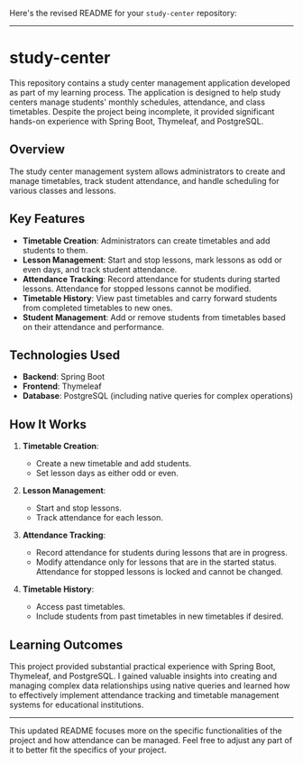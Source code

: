 Here's the revised README for your `study-center` repository:

---

# study-center

This repository contains a study center management application developed as part of my learning process. The application is designed to help study centers manage students' monthly schedules, attendance, and class timetables. Despite the project being incomplete, it provided significant hands-on experience with Spring Boot, Thymeleaf, and PostgreSQL.

## Overview

The study center management system allows administrators to create and manage timetables, track student attendance, and handle scheduling for various classes and lessons.

## Key Features

- **Timetable Creation**: Administrators can create timetables and add students to them.
- **Lesson Management**: Start and stop lessons, mark lessons as odd or even days, and track student attendance.
- **Attendance Tracking**: Record attendance for students during started lessons. Attendance for stopped lessons cannot be modified.
- **Timetable History**: View past timetables and carry forward students from completed timetables to new ones.
- **Student Management**: Add or remove students from timetables based on their attendance and performance.

## Technologies Used

- **Backend**: Spring Boot
- **Frontend**: Thymeleaf
- **Database**: PostgreSQL (including native queries for complex operations)

## How It Works

1. **Timetable Creation**:
   - Create a new timetable and add students.
   - Set lesson days as either odd or even.

2. **Lesson Management**:
   - Start and stop lessons.
   - Track attendance for each lesson.

3. **Attendance Tracking**:
   - Record attendance for students during lessons that are in progress.
   - Modify attendance only for lessons that are in the started status. Attendance for stopped lessons is locked and cannot be changed.

4. **Timetable History**:
   - Access past timetables.
   - Include students from past timetables in new timetables if desired.

## Learning Outcomes

This project provided substantial practical experience with Spring Boot, Thymeleaf, and PostgreSQL. I gained valuable insights into creating and managing complex data relationships using native queries and learned how to effectively implement attendance tracking and timetable management systems for educational institutions.

---

This updated README focuses more on the specific functionalities of the project and how attendance can be managed. Feel free to adjust any part of it to better fit the specifics of your project.
